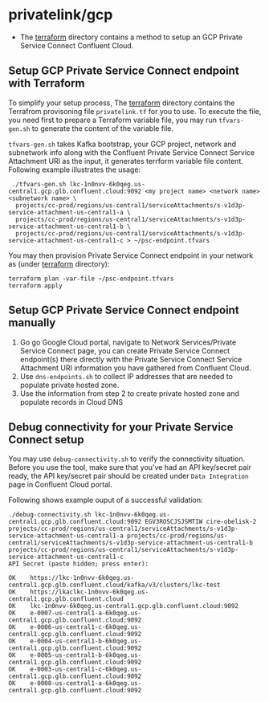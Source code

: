 # privatelink/gcp

* The [terraform](./terraform) directory contains a method to setup an GCP
Private Service Connect Confluent Cloud.

## Setup GCP Private Service Connect endpoint with Terraform

To simplify your setup process, The [terraform](./terraform) directory contains the Terrafrom provisoning file `privatelink.tf` for you to use. To execute the file, you need first to prepare a Terraform variable file, you may run `tfvars-gen.sh` to generate the content of the variable file. 

`tfvars-gen.sh` takes Kafka bootstrap, your GCP project, network and subnetwork info along with the Confluent Private Service Connect Service Attachment URI as the input, it generates terrform variable file content. Following example illustrates the usage:

```
 ./tfvars-gen.sh lkc-1n0nvv-6k0qeg.us-central1.gcp.glb.confluent.cloud:9092 <my project name> <network name> <subnetwork name> \
  projects/cc-prod/regions/us-central1/serviceAttachments/s-v1d3p-service-attachment-us-central1-a \
  projects/cc-prod/regions/us-central1/serviceAttachments/s-v1d3p-service-attachment-us-central1-b \
  projects/cc-prod/regions/us-central1/serviceAttachments/s-v1d3p-service-attachment-us-central1-c > ~/psc-endpoint.tfvars
```

You may then provision Private Service Connect endpoint in your network as (under [terraform](./terraform) directory):
```
terraform plan -var-file ~/psc-endpoint.tfvars
terraform apply
```

## Setup GCP Private Service Connect endpoint manually

1. Go go Google Cloud portal, navigate to Network Services/Private Service Connect page, you can create Private Service Connect endpoint(s) there directly with the Private Service Connect Service Attachment URI information you have gathered from Confluent Cloud.
2. Use `dns-endpoints.sh` to collect IP addresses that are needed to populate private hosted zone.
3. Use the information from step 2 to create private hosted zone and populate records in Cloud DNS

## Debug connectivity for your Private Service Connect setup

You may use `debug-connectivity.sh` to verify the connectivity situation. Before you use the tool, make sure that you've had an API key/secret pair ready, the API key/secret pair should be created under `Data Integration` page in Confluent Cloud portal.

Following shows example ouput of a successful validation:
```
./debug-connectivity.sh lkc-1n0nvv-6k0qeg.us-central1.gcp.glb.confluent.cloud:9092 EGV3ROSCJSJSMTIW cire-obelisk-2 projects/cc-prod/regions/us-central1/serviceAttachments/s-v1d3p-service-attachment-us-central1-a projects/cc-prod/regions/us-central1/serviceAttachments/s-v1d3p-service-attachment-us-central1-b   projects/cc-prod/regions/us-central1/serviceAttachments/s-v1d3p-service-attachment-us-central1-c
API Secret (paste hidden; press enter): 

OK    https://lkc-1n0nvv-6k0qeg.us-central1.gcp.glb.confluent.cloud/kafka/v3/clusters/lkc-test
OK    https://lkaclkc-1n0nvv-6k0qeg.us-central1.gcp.glb.confluent.cloud
OK    lkc-1n0nvv-6k0qeg.us-central1.gcp.glb.confluent.cloud:9092
OK    e-0007-us-central1-a-6k0qeg.us-central1.gcp.glb.confluent.cloud:9092
OK    e-0006-us-central1-c-6k0qeg.us-central1.gcp.glb.confluent.cloud:9092
OK    e-0004-us-central1-b-6k0qeg.us-central1.gcp.glb.confluent.cloud:9092
OK    e-0005-us-central1-b-6k0qeg.us-central1.gcp.glb.confluent.cloud:9092
OK    e-0003-us-central1-c-6k0qeg.us-central1.gcp.glb.confluent.cloud:9092
OK    e-0008-us-central1-a-6k0qeg.us-central1.gcp.glb.confluent.cloud:9092
```

